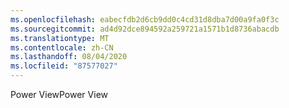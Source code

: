```yaml
---
ms.openlocfilehash: eabecfdb2d6cb9dd0c4cd31d8dba7d00a9fa0f3c
ms.sourcegitcommit: ad4d92dce894592a259721a1571b1d8736abacdb
ms.translationtype: MT
ms.contentlocale: zh-CN
ms.lasthandoff: 08/04/2020
ms.locfileid: "87577027"
---
```

<span data-ttu-id="44567-101">Power View</span><span class="sxs-lookup"><span data-stu-id="44567-101">Power View</span></span>
